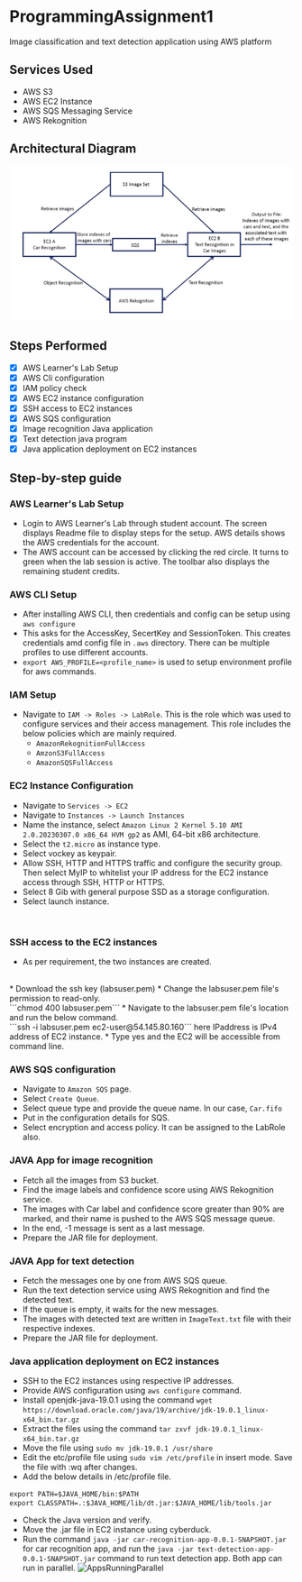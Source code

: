 # ProgrammingAssignment1
Image classification and text detection application using AWS platform

## Services Used
* AWS S3
* AWS EC2 Instance
* AWS SQS Messaging Service 
* AWS Rekognition

## Architectural Diagram
![ArchDiagram](https://github.com/phet2309/ProgrammingAssignment1/blob/main/Images/fig1.jpeg)

## Steps Performed
- [x] AWS Learner's Lab Setup
- [x] AWS Cli configuration
- [x] IAM policy check
- [x] AWS EC2 instance configuration
- [x] SSH access to EC2 instances
- [x] AWS SQS configuration
- [x] Image recognition Java application
- [x] Text detection java program
- [x] Java application deployment on EC2 instances

## Step-by-step guide
### AWS Learner's Lab Setup 
* Login to AWS Learner's Lab through student account. The screen displays Readme file to display steps for the setup. AWS details shows the AWS credentials for the account.
* The AWS account can be accessed by clicking the red circle. It turns to green when the lab session is active. The toolbar also displays the remaining student credits.

### AWS CLI Setup
* After installing AWS CLI, then credentials and config can be setup using <br />
```aws configure``` <br />
* This asks for the AccessKey, SecertKey and SessionToken. This creates credentials amd config file in ```.aws``` directory. There can be multiple profiles to use different accounts.
* ```export AWS_PROFILE=<profile_name>``` is used to setup environment profile for aws commands.

### IAM Setup
* Navigate to ```IAM -> Roles -> LabRole```. This is the role which was used to configure services
 and their access management. This role includes the below policies which are mainly required. 
    * ```AmazonRekognitionFullAccess```
    * ```AmzonS3FullAccess``` 
    * ```AmazonSQSFullAccess```

### EC2 Instance Configuration
* Navigate to ```Services -> EC2```
* Navigate to ```Instances -> Launch Instances```
* Name the instance, select ```Amazon Linux 2 Kernel 5.10 AMI 2.0.20230307.0 x86_64 HVM gp2```
  as AMI, 64-bit x86 architecture.
* Select the ```t2.micro``` as instance type.
* Select vockey as keypair.
* Allow SSH, HTTP and HTTPS traffic and configure the security group. Then select MyIP to whitelist your IP address for the
 EC2 instance access through SSH, HTTP or HTTPS.
* Select 8 Gib with general purpose SSD as a storage configuration.
* Select launch instance.
<br /> 

### SSH access to the EC2 instances
* As per requirement, the two instances are created.
<br />
* Download the ssh key (labsuser.pem)
* Change the labsuser.pem file's permission to read-only. <br />
```chmod 400 labsuser.pem```
* Navigate to the labsuser.pem file's location and run the below command. <br />
```ssh -i labsuser.pem ec2-user@54.145.80.160``` here IPaddress is IPv4 address of EC2 instance.
* Type yes and the EC2 will be accessible from command line.

### AWS SQS configuration
* Navigate to ```Amazon SQS``` page.
* Select ```Create Queue```.
* Select queue type and provide the queue name. In our case, ```Car.fifo```
* Put in the configuration details for SQS.
* Select encryption and access policy. It can be assigned to the LabRole also.

### JAVA App for image recognition
* Fetch all the images from S3 bucket.
* Find the image labels and confidence score using AWS Rekognition service.
* The images with Car label and confidence score greater than 90% are marked, and their name is pushed to the AWS
 SQS message queue.
* In the end, -1 message is sent as a last message.
* Prepare the JAR file for deployment.

### JAVA App for text detection
* Fetch the messages one by one from AWS SQS queue.
* Run the text detection service using AWS Rekognition and find the detected text.
* If the queue is empty, it waits for the new messages.
* The images with detected text are written in ```ImageText.txt``` file with their respective indexes.
* Prepare the JAR file for deployment.


### Java application deployment on EC2 instances
* SSH to the EC2 instances using respective IP addresses.
* Provide AWS configuration using ```aws configure``` command.
* Install openjdk-java-19.0.1 using the command ```wget https://download.oracle.com/java/19/archive/jdk-19.0.1_linux-x64_bin.tar.gz```
* Extract the files using the command ```tar zxvf jdk-19.0.1_linux-x64_bin.tar.gz``` 
* Move the file using ```sudo mv jdk-19.0.1 /usr/share```
* Edit the etc/profile file using ```sudo vim /etc/profile``` in insert mode. Save the file with :wq after changes.
* Add the below details in /etc/profile file.
```export JAVA_HOME=/usr/share/jdk-19.0.1
export PATH=$JAVA_HOME/bin:$PATH
export CLASSPATH=.:$JAVA_HOME/lib/dt.jar:$JAVA_HOME/lib/tools.jar
```
* Check the Java version and verify.
* Move the .jar file in EC2 instance using cyberduck.
* Run the command ```java -jar car-recognition-app-0.0.1-SNAPSHOT.jar``` for car recognition app, and run the ```java -jar text-detection-app-0.0.1-SNAPSHOT.jar```
 command to run text detection app. Both app can run in parallel.
![AppsRunningParallel]()

